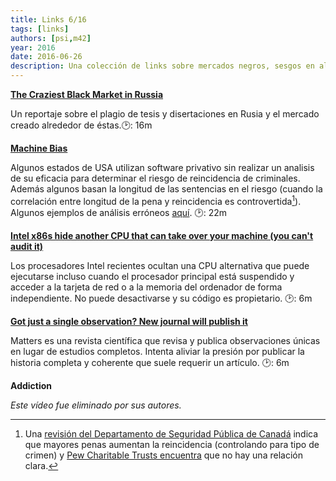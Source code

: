```yaml
---
title: Links 6/16
tags: [links]
authors: [psi,m42]
year: 2016
date: 2016-06-26
description: Una colección de links sobre mercados negros, sesgos en algoritmos, journals sobre casos únicos y otros.
---
```


[**The Craziest Black Market in Russia**](http://www.slate.com/articles/news_and_politics/cover_story/2016/05/the_thriving_russian_black_market_in_dissertations_and_the_crusaders_fighting.html)

Un reportaje sobre el plagio de tesis y disertaciones en Rusia y el mercado creado alrededor de éstas.:clock2:: 16m

[**Machine Bias**](https://www.propublica.org/article/machine-bias-risk-assessments-in-criminal-sentencing)

Algunos estados de USA utilizan software privativo sin realizar un analisis de su eficacia para determinar el riesgo de reincidencia de criminales. Además algunos basan la longitud de las sentencias en el riesgo (cuando la correlación entre longitud de la pena y reincidencia es controvertida[^reincidencia]). Algunos ejemplos de análisis erróneos [aquí](https://www.propublica.org/article/what-algorithmic-injustice-looks-like-in-real-life). :clock2:: 22m

[^reincidencia]: Una [revisión del Departamento de Seguridad Pública de Canadá](http://www.publicsafety.gc.ca/cnt/rsrcs/pblctns/ffcts-prsn-sntncs-rcdvsm/index-en.aspx#mor) indica que mayores penas aumentan la reincidencia (controlando para tipo de crimen) y [Pew Charitable Trusts encuentra](http://www.pewtrusts.org/en/research-and-analysis/fact-sheets/2013/10/08/prison-time-served-and-recidivism) que no hay una relación clara.

[**Intel x86s hide another CPU that can take over your machine (you can't audit it)**](http://boingboing.net/2016/06/15/intel-x86-processors-ship-with.html)

Los procesadores Intel recientes ocultan una CPU alternativa que puede ejecutarse incluso cuando el procesador principal está suspendido y acceder a la tarjeta de red o a la memoria del ordenador de forma independiente. No puede desactivarse y su código es propietario. :clock2:: 6m


[**Got just a single observation? New journal will publish it**](http://www.sciencemag.org/news/2015/12/got-just-single-observation-new-journal-will-publish-it)

Matters es una revista científica que revisa y publica observaciones únicas en lugar de estudios completos. Intenta aliviar la presión por publicar la historia completa y coherente que suele requerir un artículo. :clock2:: 6m

**Addiction**

*Este vídeo fue eliminado por sus autores.*
